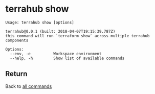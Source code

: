 # terrahub show

```
Usage: terrahub show [options]

terrahub@0.0.1 (built: 2018-04-07T19:15:39.787Z)
this command will run `terraform show` across multiple terrahub components

Options:
  --env, -e 		 Workspace environment
  --help, -h 		 Show list of available commands
```


## Return
Back to [all commands](../commands.md)

